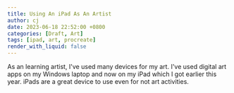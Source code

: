 ```yaml
---
title: Using An iPad As An Artist
author: cj
date: 2023-06-18 22:52:00 +0800
categories: [Draft, Art]
tags: [ipad, art, procreate]
render_with_liquid: false
---
```


As an learning artist, I've used many devices for my art. I've used digital art apps on my Windows laptop and now on my iPad which I got earlier this year. iPads are a great device to use even for not art activities. 